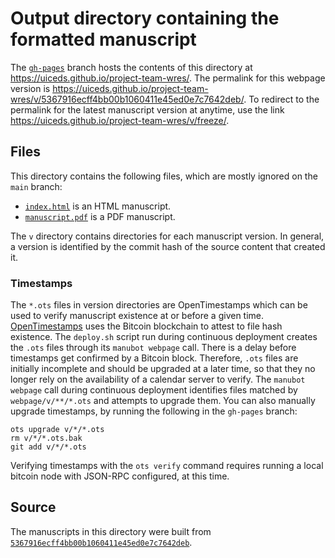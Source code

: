 # Output directory containing the formatted manuscript

The [`gh-pages`](https://github.com/uiceds/project-team-wres/tree/gh-pages) branch hosts the contents of this directory at <https://uiceds.github.io/project-team-wres/>.
The permalink for this webpage version is <https://uiceds.github.io/project-team-wres/v/5367916ecff4bb00b1060411e45ed0e7c7642deb/>.
To redirect to the permalink for the latest manuscript version at anytime, use the link <https://uiceds.github.io/project-team-wres/v/freeze/>.

## Files

This directory contains the following files, which are mostly ignored on the `main` branch:

+ [`index.html`](index.html) is an HTML manuscript.
+ [`manuscript.pdf`](manuscript.pdf) is a PDF manuscript.

The `v` directory contains directories for each manuscript version.
In general, a version is identified by the commit hash of the source content that created it.

### Timestamps

The `*.ots` files in version directories are OpenTimestamps which can be used to verify manuscript existence at or before a given time.
[OpenTimestamps](https://opentimestamps.org/) uses the Bitcoin blockchain to attest to file hash existence.
The `deploy.sh` script run during continuous deployment creates the `.ots` files through its `manubot webpage` call.
There is a delay before timestamps get confirmed by a Bitcoin block.
Therefore, `.ots` files are initially incomplete and should be upgraded at a later time, so that they no longer rely on the availability of a calendar server to verify.
The `manubot webpage` call during continuous deployment identifies files matched by `webpage/v/**/*.ots` and attempts to upgrade them.
You can also manually upgrade timestamps, by running the following in the `gh-pages` branch:

```shell
ots upgrade v/*/*.ots
rm v/*/*.ots.bak
git add v/*/*.ots
```

Verifying timestamps with the `ots verify` command requires running a local bitcoin node with JSON-RPC configured, at this time.

## Source

The manuscripts in this directory were built from
[`5367916ecff4bb00b1060411e45ed0e7c7642deb`](https://github.com/uiceds/project-team-wres/commit/5367916ecff4bb00b1060411e45ed0e7c7642deb).
